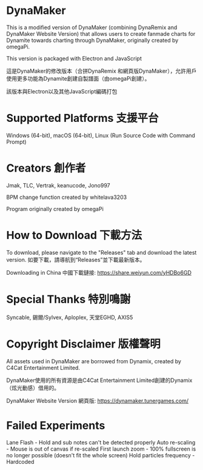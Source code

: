 # DynaMaker
This is a modified version of DynaMaker (combining DynaRemix and DynaMaker Website Version) that allows users to create fanmade charts for Dynamite towards charting through DynaMaker, originally created by omegaPi. 

This version is packaged with Electron and JavaScript

這是DynaMaker的修改版本（合拼DynaRemix 和網頁版DynaMaker），允許用戶使用更多功能為Dynamite創建自製譜面（由omegaPi創建）。

該版本與Electron以及其他JavaScript編碼打包

# Supported Platforms 支援平台
Windows (64-bit), macOS (64-bit), Linux (Run Source Code with Command Prompt)

# Creators 創作者
Jmak, TLC, Vertrak, keanucode, Jono997

BPM change function created by whitelava3203

Program originally created by omegaPi

# How to Download 下載方法
To download, please navigate to the "Releases" tab and download the latest version.
如要下載，請導航到“Releases”並下載最新版本。

Downloading in China 中國下載鏈接: https://share.weiyun.com/yHDBo6GD

# Special Thanks 特別鳴謝
Syncable, 錫爾/Sylvex, Aploplex, 天堂EGHD, AXIS5

# Copyright Disclaimer 版權聲明
All assets used in DynaMaker are borrowed from Dynamix, created by C4Cat Entertainment Limited.

DynaMaker使用的所有資源是由C4Cat Entertainment Limited創建的Dynamix（炫光動感）借用的。

DynaMaker Website Version 網頁版: https://dynamaker.tunergames.com/

# Failed Experiments
Lane Flash - Hold and sub notes can't be detected properly
Auto re-scaling - Mouse is out of canvas if re-scaled
First launch zoom - 100% fullscreen is no longer possible (doesn't fit the whole screen)
Hold particles frequency - Hardcoded